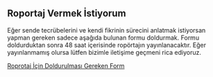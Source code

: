 ## Roportaj Vermek İstiyorum

Eğer sende tecrübelerini ve kendi fikrinin sürecini anlatmak istiyorsan yapman gereken sadece aşağıda bulunan formu doldurmak. Formu doldurduktan sonra 48 saat içerisinde ropörtajın yayınlanacaktır. Eğer yayınlanmamış olursa lütfen bizimle iletişime geçmeni rica ediyoruz.

[Roprotaj İçin Doldurulması Gereken Form](https://goo.gl/forms/smYhMsfm3cni8Sev1)
